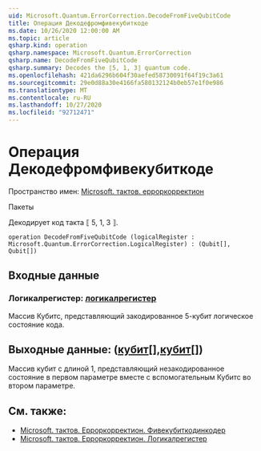 ```yaml
---
uid: Microsoft.Quantum.ErrorCorrection.DecodeFromFiveQubitCode
title: Операция Декодефромфивекубиткоде
ms.date: 10/26/2020 12:00:00 AM
ms.topic: article
qsharp.kind: operation
qsharp.namespace: Microsoft.Quantum.ErrorCorrection
qsharp.name: DecodeFromFiveQubitCode
qsharp.summary: Decodes the ⟦5, 1, 3⟧ quantum code.
ms.openlocfilehash: 421da6296b604f30aefed58730091f64f19c3a61
ms.sourcegitcommit: 29e0d88a30e4166fa580132124b0eb57e1f0e986
ms.translationtype: MT
ms.contentlocale: ru-RU
ms.lasthandoff: 10/27/2020
ms.locfileid: "92712471"
---
```

# <a name="decodefromfivequbitcode-operation"></a>Операция Декодефромфивекубиткоде

Пространство имен: [Microsoft. тактов. ерроркорректион](xref:Microsoft.Quantum.ErrorCorrection)

Пакеты [](https://nuget.org/packages/)


Декодирует код такта ⟦ 5, 1, 3 ⟧.

```qsharp
operation DecodeFromFiveQubitCode (logicalRegister : Microsoft.Quantum.ErrorCorrection.LogicalRegister) : (Qubit[], Qubit[])
```


## <a name="input"></a>Входные данные

### <a name="logicalregister--logicalregister"></a>Логикалрегистер: [логикалрегистер](xref:Microsoft.Quantum.ErrorCorrection.LogicalRegister)

Массив Кубитс, представляющий закодированное 5-кубит логическое состояние кода.



## <a name="output--qubitqubit"></a>Выходные данные: ([кубит](xref:microsoft.quantum.lang-ref.qubit)[],[кубит](xref:microsoft.quantum.lang-ref.qubit)[])

Массив кубит с длиной 1, представляющий незакодированное состояние в первом параметре вместе с вспомогательным Кубитс во втором параметре.

## <a name="see-also"></a>См. также:

- [Microsoft. тактов. Ерроркорректион. Фивекубиткодинкодер](xref:Microsoft.Quantum.ErrorCorrection.FiveQubitCodeEncoder)
- [Microsoft. тактов. Ерроркорректион. Логикалрегистер](xref:Microsoft.Quantum.ErrorCorrection.LogicalRegister)